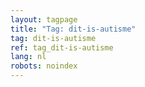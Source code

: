 ```yaml
---
layout: tagpage
title: "Tag: dit-is-autisme"
tag: dit-is-autisme
ref: tag_dit-is-autisme
lang: nl
robots: noindex
---
```

